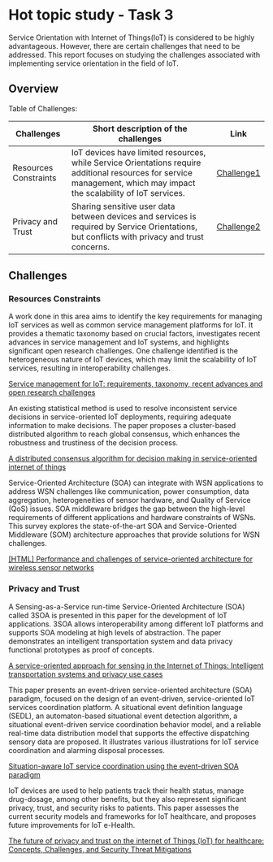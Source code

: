 # Hot topic study - Task 3

Service Orientation with Internet of Things(IoT) is considered to be highly advantageous. However, there are certain challenges that need to be addressed. This report focuses on studying the challenges associated with implementing service orientation in the field of IoT.

## Overview

Table of Challenges:

<!-- To be modified based on the provided challenges bellow in Challenges section -->

| Challenges            | Short description of the challenges                                                                                                                                   | Link                                 |
| --------------------- | --------------------------------------------------------------------------------------------------------------------------------------------------------------------- | ------------------------------------ |
| Resources Constraints | IoT devices have limited resources, while Service Orientations require additional resources for service management, which may impact the scalability of IoT services. | [Challenge1](#resources-constraints) |
| Privacy and Trust     | Sharing sensitive user data between devices and services is required by Service Orientations, but conflicts with privacy and trust concerns.                          | [Challenge2](#privacy-and-trust)     |

## Challenges

<!-- [Special Issue on Knowledge-and Service-Oriented Industrial Internet of Things: Architectures, Challenges, and Methodologies](https://ieeexplore.ieee.org/abstract/document/9881207/)
 -->

### Resources Constraints

A work done in this area aims to identify the key requirements for managing IoT services as well as common service management platforms for IoT. It provides a thematic taxonomy based on crucial factors, investigates recent advances in service management and IoT systems, and highlights significant open research challenges. One challenge identified is the heterogeneous nature of IoT devices, which may limit the scalability of IoT services, resulting in interoperability challenges.

[Service management for IoT: requirements, taxonomy, recent advances and open research challenges](https://ieeexplore.ieee.org/abstract/document/8874971/)

An existing statistical method is used to resolve inconsistent service decisions in service-oriented IoT deployments, requiring adequate information to make decisions. The paper proposes a cluster-based distributed algorithm to reach global consensus, which enhances the robustness and trustiness of the decision process.

[A distributed consensus algorithm for decision making in service-oriented internet of things](https://ieeexplore.ieee.org/abstract/document/6740862)

Service-Oriented Architecture (SOA) can integrate with WSN applications to address WSN challenges like communication, power consumption, data aggregation, heterogeneities of sensor hardware, and Quality of Service (QoS) issues. SOA middleware bridges the gap between the high-level requirements of different applications and hardware constraints of WSNs. This survey explores the state-of-the-art SOA and Service-Oriented Middleware (SOM) architecture approaches that provide solutions for WSN challenges.

[[HTML] Performance and challenges of service-oriented architecture for wireless sensor networks](https://www.mdpi.com/185078)

### Privacy and Trust

A Sensing-as-a-Service run-time Service-Oriented Architecture (SOA) called 3SOA is presented in this paper for the development of IoT applications. 3SOA allows interoperability among different IoT platforms and supports SOA modeling at high levels of abstraction. The paper demonstrates an intelligent transportation system and data privacy functional prototypes as proof of concepts.

[A service-oriented approach for sensing in the Internet of Things: Intelligent transportation systems and privacy use cases](https://ieeexplore.ieee.org/abstract/document/9040586/)

This paper presents an event-driven service-oriented architecture (SOA) paradigm, focused on the design of an event-driven, service-oriented IoT services coordination platform. A situational event definition language (SEDL), an automaton-based situational event detection algorithm, a situational event-driven service coordination behavior model, and a reliable real-time data distribution model that supports the effective dispatching sensory data are proposed. It illustrates various illustrations for IoT service coordination and alarming disposal processes.

[Situation-aware IoT service coordination using the event-driven SOA paradigm](https://ieeexplore.ieee.org/abstract/document/7442148/)

IoT devices are used to help patients track their health status, manage drug-dosage, among other benefits, but they also represent significant privacy, trust, and security risks to patients. This paper assesses the current security models and frameworks for IoT healthcare, and proposes future improvements for IoT e-Health.

[The future of privacy and trust on the internet of Things (IoT) for healthcare: Concepts, Challenges, and Security Threat Mitigations](https://www.taylorfrancis.com/chapters/edit/10.1201/9780429270567-3/future-privacy-trust-internet-things-iot-healthcare-anastasios-bikos-nicolas-sklavos)
